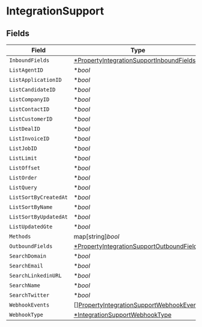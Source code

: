# IntegrationSupport


## Fields

| Field                                                                                                        | Type                                                                                                         | Required                                                                                                     | Description                                                                                                  |
| ------------------------------------------------------------------------------------------------------------ | ------------------------------------------------------------------------------------------------------------ | ------------------------------------------------------------------------------------------------------------ | ------------------------------------------------------------------------------------------------------------ |
| `InboundFields`                                                                                              | [*PropertyIntegrationSupportInboundFields](../../models/shared/propertyintegrationsupportinboundfields.md)   | :heavy_minus_sign:                                                                                           | N/A                                                                                                          |
| `ListAgentID`                                                                                                | **bool*                                                                                                      | :heavy_minus_sign:                                                                                           | N/A                                                                                                          |
| `ListApplicationID`                                                                                          | **bool*                                                                                                      | :heavy_minus_sign:                                                                                           | N/A                                                                                                          |
| `ListCandidateID`                                                                                            | **bool*                                                                                                      | :heavy_minus_sign:                                                                                           | N/A                                                                                                          |
| `ListCompanyID`                                                                                              | **bool*                                                                                                      | :heavy_minus_sign:                                                                                           | N/A                                                                                                          |
| `ListContactID`                                                                                              | **bool*                                                                                                      | :heavy_minus_sign:                                                                                           | N/A                                                                                                          |
| `ListCustomerID`                                                                                             | **bool*                                                                                                      | :heavy_minus_sign:                                                                                           | N/A                                                                                                          |
| `ListDealID`                                                                                                 | **bool*                                                                                                      | :heavy_minus_sign:                                                                                           | N/A                                                                                                          |
| `ListInvoiceID`                                                                                              | **bool*                                                                                                      | :heavy_minus_sign:                                                                                           | N/A                                                                                                          |
| `ListJobID`                                                                                                  | **bool*                                                                                                      | :heavy_minus_sign:                                                                                           | N/A                                                                                                          |
| `ListLimit`                                                                                                  | **bool*                                                                                                      | :heavy_minus_sign:                                                                                           | N/A                                                                                                          |
| `ListOffset`                                                                                                 | **bool*                                                                                                      | :heavy_minus_sign:                                                                                           | N/A                                                                                                          |
| `ListOrder`                                                                                                  | **bool*                                                                                                      | :heavy_minus_sign:                                                                                           | N/A                                                                                                          |
| `ListQuery`                                                                                                  | **bool*                                                                                                      | :heavy_minus_sign:                                                                                           | N/A                                                                                                          |
| `ListSortByCreatedAt`                                                                                        | **bool*                                                                                                      | :heavy_minus_sign:                                                                                           | N/A                                                                                                          |
| `ListSortByName`                                                                                             | **bool*                                                                                                      | :heavy_minus_sign:                                                                                           | N/A                                                                                                          |
| `ListSortByUpdatedAt`                                                                                        | **bool*                                                                                                      | :heavy_minus_sign:                                                                                           | N/A                                                                                                          |
| `ListUpdatedGte`                                                                                             | **bool*                                                                                                      | :heavy_minus_sign:                                                                                           | N/A                                                                                                          |
| `Methods`                                                                                                    | map[string]*bool*                                                                                            | :heavy_minus_sign:                                                                                           | N/A                                                                                                          |
| `OutboundFields`                                                                                             | [*PropertyIntegrationSupportOutboundFields](../../models/shared/propertyintegrationsupportoutboundfields.md) | :heavy_minus_sign:                                                                                           | N/A                                                                                                          |
| `SearchDomain`                                                                                               | **bool*                                                                                                      | :heavy_minus_sign:                                                                                           | N/A                                                                                                          |
| `SearchEmail`                                                                                                | **bool*                                                                                                      | :heavy_minus_sign:                                                                                           | N/A                                                                                                          |
| `SearchLinkedinURL`                                                                                          | **bool*                                                                                                      | :heavy_minus_sign:                                                                                           | N/A                                                                                                          |
| `SearchName`                                                                                                 | **bool*                                                                                                      | :heavy_minus_sign:                                                                                           | N/A                                                                                                          |
| `SearchTwitter`                                                                                              | **bool*                                                                                                      | :heavy_minus_sign:                                                                                           | N/A                                                                                                          |
| `WebhookEvents`                                                                                              | [][PropertyIntegrationSupportWebhookEvents](../../models/shared/propertyintegrationsupportwebhookevents.md)  | :heavy_minus_sign:                                                                                           | N/A                                                                                                          |
| `WebhookType`                                                                                                | [*IntegrationSupportWebhookType](../../models/shared/integrationsupportwebhooktype.md)                       | :heavy_minus_sign:                                                                                           | N/A                                                                                                          |